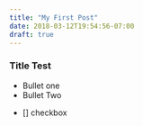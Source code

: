 ```yaml
---
title: "My First Post"
date: 2018-03-12T19:54:56-07:00
draft: true
---
```


### Title Test

* Bullet one
* Bullet Two

- [] checkbox